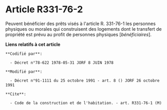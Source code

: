 # Article R331-76-2

Peuvent bénéficier des prêts visés à l'article R. 331-76-1 les personnes physiques ou morales qui construisent des logements
dont le transfert de propriété est prévu au profit de personnes physiques [*bénéficiaires*].

**Liens relatifs à cet article**

	**Codifié par**:

	  - Décret n°78-622 1978-05-31 JORF 8 JUIN 1978

	**Modifié par**:

	  - Décret n°91-1111 du 25 octobre 1991 - art. 8 () JORF 26 octobre 1991

	**Cite**:

	  - Code de la construction et de l'habitation. - art. R331-76-1 (M)
